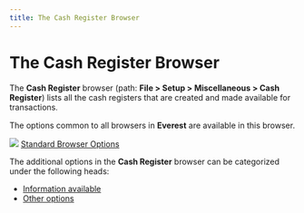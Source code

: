 ```yaml
---
title: The Cash Register Browser
---
```


# The Cash Register Browser


The **Cash Register** browser (path:  **File &gt; Setup &gt; Miscellaneous &gt; 
 Cash Register**) lists all the cash registers that are created and  made available for transactions<font style="font-family: 'Times New Roman';" face="times new roman">.</font>


The options common to all browsers in **Everest**  are available in this browser.


![]({{site.pos_baseurl}}/img/lens.gif)<font style="color: #008000;" color="#008000"> </font>[Standard  Browser Options]({{site.wwe_chm}}/everest-client/ui/browsers/standard_browser_options.html)


The additional options in the **Cash 
 Register** browser can be categorized under the following heads:

- [Information  available]({{site.pos_baseurl}}/using-cash-registers/cash-register-browser/the_cash_register_browser_information_available.html)
- [Other  options]({{site.pos_baseurl}}/using-cash-registers/cash-register-browser/the_cash_register_browser_other_options.html)

